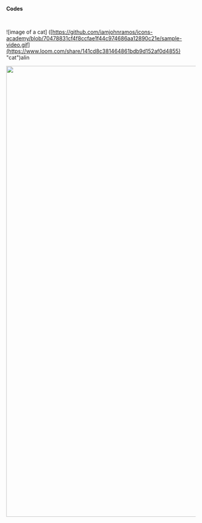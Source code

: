 
**Codes**

<mp4 src="icons-academy/sample-video.gif" width="1200"  style="padding: 0px 0px 30px 30px">


![image of a cat] ([https://github.com/iamjohnramos/icons-academy/blob/70478831cf4f8ccfae1f44c974686aa12890c21e/sample-video.gif](https://www.loom.com/share/141cd8c381464861bdb9d152af0d4855) "cat")alin
  
  
  <p><img align="right" src="https://github.com/iamjohnramos/icons-academy/blob/70478831cf4f8ccfae1f44c974686aa12890c21e/sample-video.gif" width="1200"  style="padding: 0px 0px 30px 30px">
